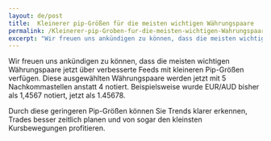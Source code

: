 ```yaml
---
layout: de/post
title:  Kleinerer pip-Größen für die meisten wichtigen Währungspaare
permalink: /Kleinerer-pip-Groben-fur-die-meisten-wichtigen-Wahrungspaare/
excerpt: "Wir freuen uns ankündigen zu können, dass die meisten wichtigen Währungspaare jetzt über verbesserte Feeds mit kleineren Pip-Größen verfügen. Diese ausgewählten Währungspaare werden jetzt mit 5 Nachkommastellen anstatt..."
---
```


Wir freuen uns ankündigen zu können, dass die meisten wichtigen Währungspaare jetzt über verbesserte Feeds mit kleineren Pip-Größen verfügen. Diese ausgewählten Währungspaare werden jetzt mit 5 Nachkommastellen anstatt 4 notiert. Beispielsweise wurde EUR/AUD bisher als 1,4567 notiert, jetzt als 1.45678.

Durch diese geringeren Pip-Größen können Sie Trends klarer erkennen, Trades besser zeitlich planen und von sogar den kleinsten Kursbewegungen profitieren. 
